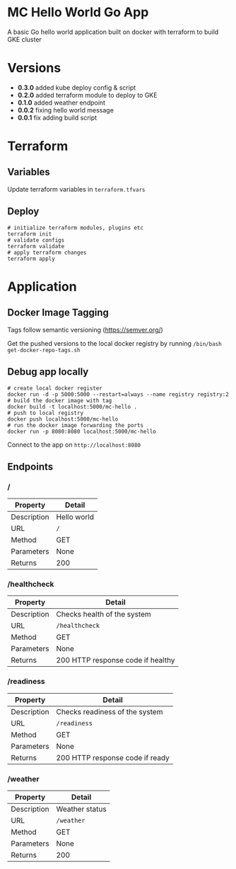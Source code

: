 # MC Hello World Go App

A basic Go hello world application built on docker with terraform to build GKE cluster

# Versions

- **0.3.0** added kube deploy config & script
- **0.2.0** added terraform module to deploy to GKE
- **0.1.0** added weather endpoint
- **0.0.2** fixing hello world message
- **0.0.1** fix adding build script


# Terraform

## Variables

Update terraform variables in `terraform.tfvars`

## Deploy

```
# initialize terraform modules, plugins etc
terraform init
# validate configs
terraform validate
# apply terraform changes
terraform apply
```


# Application


## Docker Image Tagging

Tags follow semantic versioning (https://semver.org/)

Get the pushed versions to the local docker registry by running `/bin/bash get-docker-repo-tags.sh`

## Debug app locally

```
# create local docker register
docker run -d -p 5000:5000 --restart=always --name registry registry:2
# build the docker image with tag
docker build -t localhost:5000/mc-hello .
# push to local registry
docker push localhost:5000/mc-hello
# run the docker image forwarding the ports
docker run -p 8080:8080 localhost:5000/mc-hello
```

Connect to the app on `http://localhost:8080`

## Endpoints

### /

| Property      | Detail
| --------------| --------------
| Description   | Hello world
| URL           | `/`
| Method        | GET
| Parameters    | None
| Returns       | 200

### /healthcheck

| Property      | Detail
| --------------| --------------
| Description   | Checks health of the system
| URL           | `/healthcheck`
| Method        | GET
| Parameters    | None
| Returns       | 200 HTTP response code if healthy

### /readiness

| Property      | Detail
| --------------| --------------
| Description   | Checks readiness of the system
| URL           | `/readiness`
| Method        | GET
| Parameters    | None
| Returns       | 200 HTTP response code if ready

### /weather

| Property      | Detail
| --------------| --------------
| Description   | Weather status
| URL           | `/weather`
| Method        | GET
| Parameters    | None
| Returns       | 200
